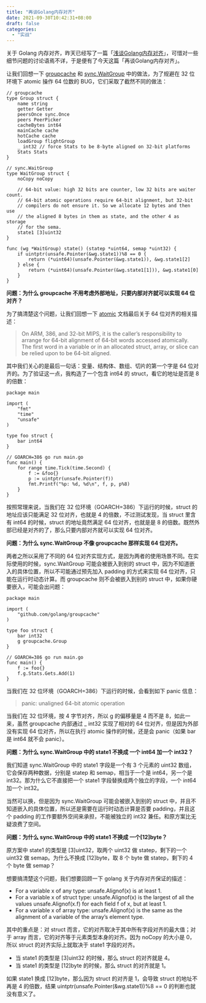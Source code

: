 ```yaml
---
title: "再谈Golang内存对齐"
date: 2021-09-30T10:42:31+08:00
draft: false
categories:
  - "实战"
---
```


关于 Golang 内存对齐，昨天已经写了一篇「[浅谈Golang内存对齐](https://blog.huoding.com/2021/09/29/951)」，可惜对一些细节问题的讨论语焉不详，于是便有了今天这篇「再谈Golang内存对齐」。

<!--more-->

让我们回想一下 [groupcache](https://github.com/golang/groupcache/blob/master/groupcache.go) 和 [sync.WaitGroup](https://github.com/golang/go/blob/master/src/sync/waitgroup.go) 中的做法，为了规避在 32 位环境下 atomic 操作 64 位数的 BUG，它们采取了截然不同的做法：

```golang
// groupcache
type Group struct {
	name string
	getter Getter
	peersOnce sync.Once
	peers PeerPicker
	cacheBytes int64
	mainCache cache
	hotCache cache
	loadGroup flightGroup
	_ int32 // force Stats to be 8-byte aligned on 32-bit platforms
	Stats Stats
}

// sync.WaitGroup
type WaitGroup struct {
	noCopy noCopy

	// 64-bit value: high 32 bits are counter, low 32 bits are waiter count.
	// 64-bit atomic operations require 64-bit alignment, but 32-bit
	// compilers do not ensure it. So we allocate 12 bytes and then use
	// the aligned 8 bytes in them as state, and the other 4 as storage
	// for the sema.
	state1 [3]uint32
}

func (wg *WaitGroup) state() (statep *uint64, semap *uint32) {
	if uintptr(unsafe.Pointer(&wg.state1))%8 == 0 {
		return (*uint64)(unsafe.Pointer(&wg.state1)), &wg.state1[2]
	} else {
		return (*uint64)(unsafe.Pointer(&wg.state1[1])), &wg.state1[0]
	}
}
```

**问题：为什么 groupcache 不用考虑外部地址，只要内部对齐就可以实现 64 位对齐？**

为了搞清楚这个问题，让我们回想一下 [atomic](https://pkg.go.dev/sync/atomic) 文档最后关于 64 位对齐的相关描述：

> On ARM, 386, and 32-bit MIPS, it is the caller’s responsibility to arrange for 64-bit alignment of 64-bit words accessed atomically. The first word in a variable or in an allocated struct, array, or slice can be relied upon to be 64-bit aligned.

其中我们关心的是最后一句话：变量、结构体、数组、切片的第一个字是 64 位对齐的。为了验证这一点，我构造了一个包含 int64 的 struct，看它的地址是否是 8 的倍数：

```golang
package main

import (
	"fmt"
	"time"
	"unsafe"
)

type foo struct {
	bar int64
}

// GOARCH=386 go run main.go
func main() {
	for range time.Tick(time.Second) {
		f := &foo{}
		p := uintptr(unsafe.Pointer(f))
		fmt.Printf("%p: %d, %d\n", f, p, p%8)
	}
}
```

按照常理来说，当我们在 32 位环境（GOARCH=386）下运行的时候，struct 的地址应该只能满足 32 位对齐，也就是 4 的倍数，不过测试发现，当 struct 里含有 int64 的时候，struct 的地址竟然满足 64 位对齐，也就是是 8 的倍数。既然外部已经是对齐的了，那么只要内部对齐就可以实现 64 位对齐。

**问题：为什么 sync.WaitGroup 不像 groupcache 那样实现 64 位对齐。**

两者之所以采用了不同的 64 位对齐实现方式，是因为两者的使用场景不同。在实际使用的时候，sync.WaitGroup 可能会被嵌入到别的 struct 中，因为不知道嵌入的具体位置，所以不可能通过预先加入 padding 的方式来实现 64 位对齐，只能在运行时动态计算。而 groupcache 则不会被嵌入到别的 struct 中，如果你硬要嵌入，可能会出问题：

```golang
package main

import (
	"github.com/golang/groupcache"
)

type foo struct {
	bar int32
	g groupcache.Group
}

// GOARCH=386 go run main.go
func main() {
	f := foo{}
	f.g.Stats.Gets.Add(1)
}
```

当我们在 32 位环境（GOARCH=386）下运行的时候，会看到如下 panic 信息：

> panic: unaligned 64-bit atomic operation

当我们在 32 位环境，按 4 字节对齐，所以 g 的偏移量是 4 而不是 8，如此一来，虽然 groupcache 内部通过 _ int32 实现了相对的 64 位对齐，但是因为外部没有实现 64 位对齐，所以在执行 atomic 操作的时候，还是会 panic（如果 bar 是 int64 就不会 panic）。

**问题：为什么 sync.WaitGroup 中的 state1 不换成 一个 int64 加一个 int32？**

我们知道 sync.WaitGroup 中的 state1 字段是一个有 3 个元素的 uint32 数组，它会保存两种数据，分别是 statep 和 semap，相当于一个是 int64，另一个是 int32。那为什么它不直接把一个 state1 字段替换成两个独立的字段，一个 int64 加一个 int32。

当然可以换，但是因为 sync.WaitGroup 可能会被嵌入到别的 struct 中，并且不知道嵌入的具体位置，所以还是需要在运行时动态计算是否要 padding，并且这个 padding 的工作要额外空间来承担，不能被独立的 int32 兼任。和原方案比无疑浪费了空间。

**问题：为什么 sync.WaitGroup 中的 state1 不换成 一个[12]byte？**

原方案中 state1 的类型是 [3]uint32，取两个 uint32 做 statep，剩下的一个 uint32 做 semap。为什么不换成 [12]byte，取 8 个 byte 做 statep，剩下的 4 个 byte 做 semap？

想要搞清楚这个问题，我们想要回顾一下 golang 关于内存对齐保证的描述：

- For a variable x of any type: unsafe.Alignof(x) is at least 1.
- For a variable x of struct type: unsafe.Alignof(x) is the largest of all the values unsafe.Alignof(x.f) for each field f of x, but at least 1.
- For a variable x of array type: unsafe.Alignof(x) is the same as the alignment of a variable of the array’s element type.

其中的重点是：对 struct 而言，它的对齐取决于其中所有字段对齐的最大值；对于 array 而言，它的对齐等于元素类型本身的对齐。因为 noCopy 的大小是 0，所以 struct 的对齐实际上就取决于 state1 字段的对齐。

- 当 state1 的类型是 [3]uint32 的时候，那么 struct 的对齐就是 4。
- 当 state1 的类型是 [12]byte 的时候，那么 struct 的对齐就是 1。

如果 state1 换成 [12]byte，那么因为 struct 的对齐是 1，会导致 struct 的地址不再是 4 的倍数，结果 uintptr(unsafe.Pointer(&wg.state1))%8 == 0 的判断也就没有意义了。
